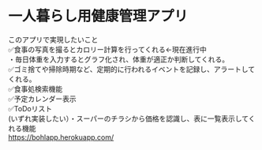 # 一人暮らし用健康管理アプリ
このアプリで実現したいこと  
✅食事の写真を撮るとカロリー計算を行ってくれる←現在進行中  
・毎日体重を入力するとグラフ化され、体重が適正か判断してくれる。  
✅ゴミ捨てや掃除時期など、定期的に行われるイベントを記録し、アラートしてくれる。  
✅食事処検索機能  
✅予定カレンダー表示  
✅ToDoリスト  
(いずれ実装したい）・スーパーのチラシから価格を認識し、表に一覧表示してくれる機能  
https://bohlapp.herokuapp.com/
